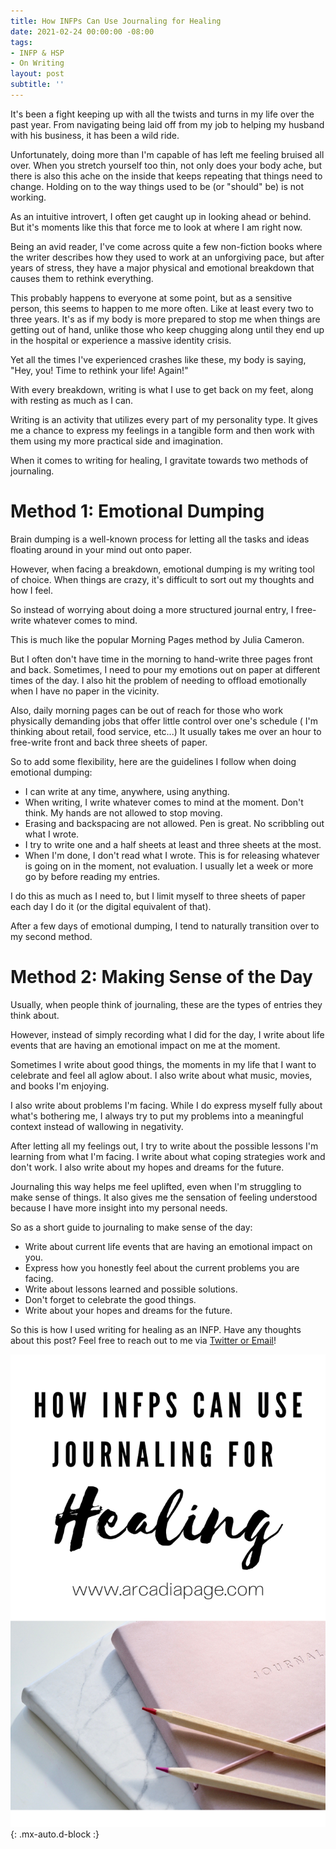 ```yaml
---
title: How INFPs Can Use Journaling for Healing
date: 2021-02-24 00:00:00 -08:00
tags:
- INFP & HSP
- On Writing
layout: post
subtitle: ''
---
```


It's been a fight keeping up with all the twists and turns in my life over the past year. From navigating being laid off from my job to helping my husband with his business, it has been a wild ride.

Unfortunately, doing more than I'm capable of has left me feeling bruised all over. When you stretch yourself too thin, not only does your body ache, but there is also this ache on the inside that keeps repeating that things need to change. Holding on to the way things used to be (or "should" be) is not working.

As an intuitive introvert, I often get caught up in looking ahead or behind. But it's moments like this that force me to look at where I am right now.

Being an avid reader, I've come across quite a few non-fiction books where the writer describes how they used to work at an unforgiving pace, but after years of stress, they have a major physical and emotional breakdown that causes them to rethink everything.

This probably happens to everyone at some point, but as a sensitive person, this seems to happen to me more often. Like at least every two to three years. It's as if my body is more prepared to stop me when things are getting out of hand, unlike those who keep chugging along until they end up in the hospital or experience a massive identity crisis.

Yet all the times I've experienced crashes like these, my body is saying, "Hey, you! Time to rethink your life! Again!"

With every breakdown, writing is what I use to get back on my feet, along with resting as much as I can.

Writing is an activity that utilizes every part of my personality type. It gives me a chance to express my feelings in a tangible form and then work with them using my more practical side and imagination.

When it comes to writing for healing, I gravitate towards two methods of journaling.

# Method 1: Emotional Dumping

Brain dumping is a well-known process for letting all the tasks and ideas floating around in your mind out onto paper.

However, when facing a breakdown, emotional dumping is my writing tool of choice. When things are crazy, it's difficult to sort out my thoughts and how I feel.

So instead of worrying about doing a more structured journal entry, I free-write whatever comes to mind.

This is much like the popular Morning Pages method by Julia Cameron.

But I often don't have time in the morning to hand-write three pages front and back. Sometimes, I need to pour my emotions out on paper at different times of the day. I also hit the problem of needing to offload emotionally when I have no paper in the vicinity.

Also, daily morning pages can be out of reach for those who work physically demanding jobs that offer little control over one's schedule ( I'm thinking about retail, food service, etc...) It usually takes me over an hour to free-write front and back three sheets of paper.

So to add some flexibility, here are the guidelines I follow when doing emotional dumping:

* I can write at any time, anywhere, using anything.
* When writing, I write whatever comes to mind at the moment. Don't think. My hands are not allowed to stop moving.
* Erasing and backspacing are not allowed. Pen is great. No scribbling out what I wrote.
* I try to write one and a half sheets at least and three sheets at the most.
* When I'm done, I don't read what I wrote. This is for releasing whatever is going on in the moment, not evaluation. I usually let a week or more go by before reading my entries.

I do this as much as I need to, but I limit myself to three sheets of paper each day I do it (or the digital equivalent of that).

After a few days of emotional dumping, I tend to naturally transition over to my second method.

# Method 2: Making Sense of the Day

Usually, when people think of journaling, these are the types of entries they think about.

However, instead of simply recording what I did for the day, I write about life events that are having an emotional impact on me at the moment.

Sometimes I write about good things, the moments in my life that I want to celebrate and feel all aglow about. I also write about what music, movies, and books I'm enjoying.

I also write about problems I'm facing. While I do express myself fully about what's bothering me, I always try to put my problems into a meaningful context instead of wallowing in negativity.

After letting all my feelings out, I try to write about the possible lessons I'm learning from what I'm facing. I write about what coping strategies work and don't work. I also write about my hopes and dreams for the future.

Journaling this way helps me feel uplifted, even when I'm struggling to make sense of things. It also gives me the sensation of feeling understood because I have more insight into my personal needs.

So as a short guide to journaling to make sense of the day:

* Write about current life events that are having an emotional impact on you.
* Express how you honestly feel about the current problems you are facing.
* Write about lessons learned and possible solutions.
* Don't forget to celebrate the good things.
* Write about your hopes and dreams for the future.

So this is how I used writing for healing as an INFP. Have any thoughts about this post? Feel free to reach out to me via [Twitter or Email](https://arcadiapage.com/talk/)!

![](/uploads/infp-journaling-for-healing.png){: .mx-auto.d-block :}